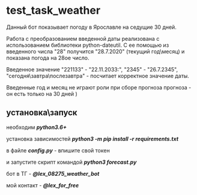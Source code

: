 # test_task_weather


Данный бот показывает погоду в Ярославле на седущие 30 дней.

Работа с преобразованием введенной даты реализована с использованием библиотеки python-dateutil. С ее помощью из введенного числа "28" получится "28.7.2020" (текущий год\месяц) и показана погода на 28ое число.

Введенное значение "221133" - "22.11.2033:", "2345" - "26.7.2345", "сегодня\завтра\послезавтра" - посчитает корректное значение даты.

Введенные год и месяц не играют роли при сборе прогноза прогноза - он есть только на 30 дней )


## установка\запуск


необходим ***python3.6+***

установка зависимостей ***python3 -m pip install -r requirements.txt*** 

в файле ***config.py*** - впишите свой токен

и запустите скрипт командой ***python3 forecast.py*** 


бот в ТГ - ***@lex_08275_weather_bot***

мой контакт - ***@lex_for_free***
